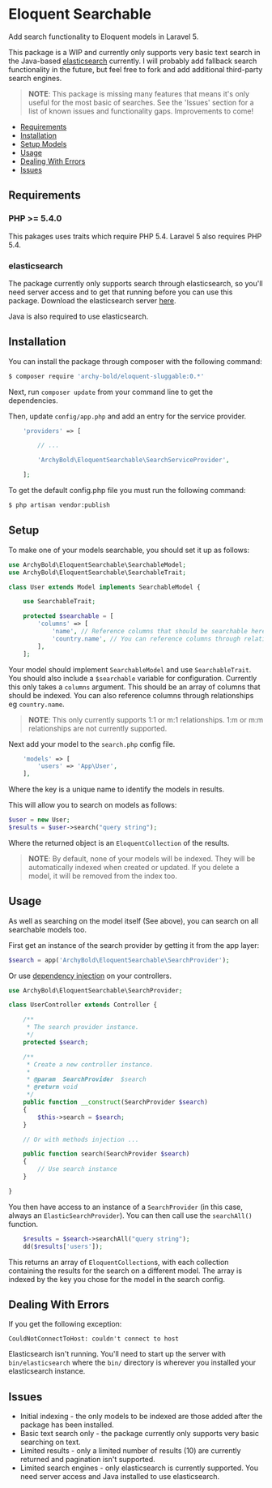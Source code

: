 # Eloquent Searchable

Add search functionality to Eloquent models in Laravel 5.

This package is a WIP and currently only supports very basic text search in the Java-based [elasticsearch](https://www.elastic.co/products/elasticsearch) currently. I will probably add fallback search functionality in the future, but feel free to fork and add additional third-party search engines.

> **NOTE**: This package is missing many features that means it's only useful for the most basic of searches. See the 'Issues' section for a list of known issues and functionality gaps. Improvements to come!

* [Requirements](#requirements)
* [Installation](#installation)
* [Setup Models](#setup)
* [Usage](#usage)
* [Dealing With Errors](#errors)
* [Issues](#issues)

<a name="requirements"></a>
## Requirements

### PHP >= 5.4.0

This pakages uses traits which require PHP 5.4. Laravel 5 also requires PHP 5.4.

### elasticsearch

The package currently only supports search through elasticsearch, so you'll need server access and to get that running before you can use this package. Download the elasticsearch server [here](https://www.elastic.co/downloads/elasticsearch).

Java is also required to use elasticsearch.

<a name="installation"></a>
## Installation

You can install the package through composer with the following command:

```bash
$ composer require 'archy-bold/eloquent-sluggable:0.*'
```

Next, run `composer update` from your command line to get the dependencies.

Then, update `config/app.php` and add an entry for the service provider.

```php
	'providers' => [

		// ...

		'ArchyBold\EloquentSearchable\SearchServiceProvider',

	];
```

To get the default config.php file you must run the following command:

```bash
$ php artisan vendor:publish
```

<a name="setup"></a>
## Setup

To make one of your models searchable, you should set it up as follows:

```php
use ArchyBold\EloquentSearchable\SearchableModel;
use ArchyBold\EloquentSearchable\SearchableTrait;

class User extends Model implements SearchableModel {

	use SearchableTrait;

	protected $searchable = [
		'columns' => [
			'name', // Reference columns that should be searchable here
			'country.name', // You can reference columns through relationships too.
		],
	];
```

Your model should implement `SearchableModel` and use `SearchableTrait`. You should also include a `$searchable` variable for configuration. Currently this only takes a `columns` argument. This should be an array of columns that should be indexed. You can also reference columns through relationships eg `country.name`.

> **NOTE**: This only currently supports 1:1 or m:1 relationships. 1:m or m:m relationships are not currently supported.

Next add your model to the `search.php` config file.

```php
	'models' => [
		'users' => 'App\User',
	],
```

Where the key is a unique name to identify the models in results.

This will allow you to search on models as follows:

```php
$user = new User;
$results = $user->search("query string");
```

Where the returned object is an `EloquentCollection` of the results.

> **NOTE**: By default, none of your models will be indexed. They will be automatically indexed when created or updated. If you delete a model, it will be removed from the index too.

<a name="usage"></a>
## Usage

As well as searching on the model itself (See above), you can search on all searchable models too.

First get an instance of the search provider by getting it from the app layer:

```php
$search = app('ArchyBold\EloquentSearchable\SearchProvider');
```

Or use [dependency injection](http://laravel.com/docs/5.0/controllers#dependency-injection-and-controllers) on your controllers.

```php
use ArchyBold\EloquentSearchable\SearchProvider;

class UserController extends Controller {

    /**
     * The search provider instance.
     */
    protected $search;

    /**
     * Create a new controller instance.
     *
     * @param  SearchProvider  $search
     * @return void
     */
    public function __construct(SearchProvider $search)
    {
        $this->search = $search;
    }

    // Or with methods injection ...

    public function search(SearchProvider $search)
    {
    	// Use search instance
    }

}
```

You then have access to an instance of a `SearchProvider` (in this case, always an `ElasticSearchProvider`). You can then call use the `searchAll()` function.

```php
	$results = $search->searchAll("query string");
	dd($results['users']);
```

This returns an array of `EloquentCollection`s, with each collection containing the results for the search on a different model. The array is indexed by the key you chose for the model in the search config.

<a name="errors"></a>
## Dealing With Errors

If you get the following exception:

```
CouldNotConnectToHost: couldn't connect to host
```

Elasticsearch isn't running. You'll need to start up the server with `bin/elasticsearch` where the `bin/` directory is wherever you installed your elasticsearch instance.

<a name="issues"></a>
## Issues

* Initial indexing - the only models to be indexed are those added after the package has been installed.
* Basic text search only - the package currently only supports very basic searching on text.
* Limited results - only a limited number of results (10) are currently returned and pagination isn't supported.
* Limited search engines - only elasticsearch is currently supported. You need server access and Java installed to use elasticsearch.
